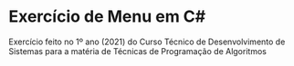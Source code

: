 ﻿# Exercício de Menu em C#
Exercício feito no 1º ano (2021) do Curso Técnico de Desenvolvimento de Sistemas para a matéria de Técnicas de Programação de Algoritmos

